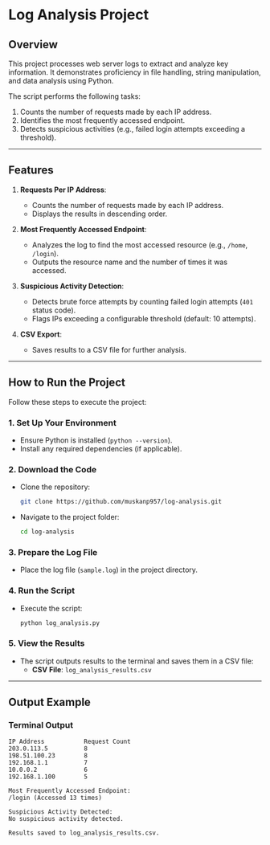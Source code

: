 # Log Analysis Project

## **Overview**
This project processes web server logs to extract and analyze key information. It demonstrates proficiency in file handling, string manipulation, and data analysis using Python.

The script performs the following tasks:
1. Counts the number of requests made by each IP address.
2. Identifies the most frequently accessed endpoint.
3. Detects suspicious activities (e.g., failed login attempts exceeding a threshold).

---

## **Features**
1. **Requests Per IP Address**:
   - Counts the number of requests made by each IP address.
   - Displays the results in descending order.

2. **Most Frequently Accessed Endpoint**:
   - Analyzes the log to find the most accessed resource (e.g., `/home`, `/login`).
   - Outputs the resource name and the number of times it was accessed.

3. **Suspicious Activity Detection**:
   - Detects brute force attempts by counting failed login attempts (`401` status code).
   - Flags IPs exceeding a configurable threshold (default: 10 attempts).

4. **CSV Export**:
   - Saves results to a CSV file for further analysis.

---

## **How to Run the Project**
Follow these steps to execute the project:

### 1. **Set Up Your Environment**
   - Ensure Python is installed (`python --version`).
   - Install any required dependencies (if applicable).

### 2. **Download the Code**
   - Clone the repository:
     ```bash
     git clone https://github.com/muskanp957/log-analysis.git
     ```
   - Navigate to the project folder:
     ```bash
     cd log-analysis
     ```

### 3. **Prepare the Log File**
   - Place the log file (`sample.log`) in the project directory.

### 4. **Run the Script**
   - Execute the script:
     ```bash
     python log_analysis.py
     ```

### 5. **View the Results**
   - The script outputs results to the terminal and saves them in a CSV file:
     - **CSV File**: `log_analysis_results.csv`

---

## **Output Example**
### **Terminal Output**
```plaintext
IP Address           Request Count
203.0.113.5          8
198.51.100.23        8
192.168.1.1          7
10.0.0.2             6
192.168.1.100        5

Most Frequently Accessed Endpoint:
/login (Accessed 13 times)

Suspicious Activity Detected:
No suspicious activity detected.

Results saved to log_analysis_results.csv.
